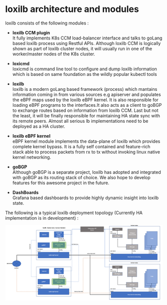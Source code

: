 # loxilb architecture and modules

loxilb consists of the following modules :
- <b>loxilb CCM plugin</b>\
  It fully implements K8s CCM load-balancer interface and talks to goLang based loxilb process using Restful APIs. Although loxilb CCM is logically shown as part of loxilb cluster nodes, it will usually run in one of the worker/master nodes of the K8s cluster.
  
- <b>loxicmd</b>\
  loxicmd is command line tool  to configure and dump loxilb information which is based on same foundation as the wildly popular kubectl tools
  
- <b>loxilb</b>\
  loxilb is a modern goLang based framework (process) which mantains information coming in from various sources e.g apiserver and populates the eBPF maps used by the loxilb eBPF kernel. It is also responsible for loading eBPF programs to the interfaces.It also acts as a client to goBGP to exchange routes based on information from loxilb CCM. Last but not the least, it will be finally responsible for maintaining HA state sync with its remote peers. Almost all serious lb implementations need to be deployed as a HA cluster.
  
- <b>loxilb eBPF kernel</b>\
  eBPF kernel module implements the data-plane of loxilb which provides complete kernel bypass. It is a fully self contained and feature-rich stack able to process packets from rx to tx without invoking linux native kernel networking.
  
- <b>goBGP</b>\
  Although goBGP is a separate project, loxilb has adopted and integrated with goBGP as its routing stack of choice. We also hope to develop features for this awesome project in the future.

- <b>DashBoards</b>\
  Grafana based dashboards to provide highly dynamic insight into loxilb state.
  
The following is a typical loxilb deployment topology (Currently HA implementation is in development) : 

![loxilb topology](photos/arch.png)
